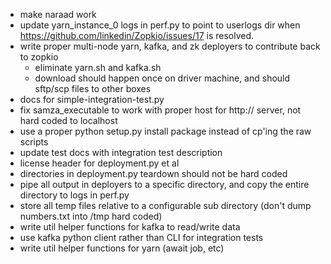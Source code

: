 * make naraad work
* update yarn_instance_0 logs in perf.py to point to userlogs dir when https://github.com/linkedin/Zopkio/issues/17 is resolved.
* write proper multi-node yarn, kafka, and zk deployers to contribute back to zopkio 
  * eliminate yarn.sh and kafka.sh
  * download should happen once on driver machine, and should sftp/scp files to other boxes
* docs for simple-integration-test.py
* fix samza_executable to work with proper host for http:// server, not hard coded to localhost
* use a proper python setup.py install package instead of cp'ing the raw scripts
* update test docs with integration test description
* license header for deployment.py et al
* directories in deployment.py teardown should not be hard coded
* pipe all output in deployers to a specific directory, and copy the entire directory to logs in perf.py
* store all temp files relative to a configurable sub directory (don't dump numbers.txt into /tmp hard coded)
* write util helper functions for kafka to read/write data
* use kafka python client rather than CLI for integration tests
* write util helper functions for yarn (await job, etc)
